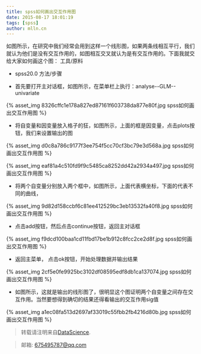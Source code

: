 ```yaml
---
title: spss如何画出交互作用图
date: 2015-08-17 18:01:19
tags: [spss]
author: mlln.cn
---
```

如图所示，在研究中我们经常会用到这样一个线形图，如果两条线相互平行，我们就认为他们是没有交互作用的，如图相互交叉就认为是有交互作用的。下面我就交给大家如何画这个图：
工具/原料


- spss20.0
方法/步骤


- 首先要打开主对话框，如图所示，在菜单栏上执行：analyse--GLM--univariate

{% asset_img 8326cffc1e178a827ed87161f603738da877e80f.jpg spss如何画出交互作用图 %}

- 将自变量和因变量放入格子的狂，如图所示，上面的框是因变量，点击plots按钮，我们来设置输出的图

{% asset_img d0c8a786c9177f3ee754f5cc70cf3bc79e3d568a.jpg spss如何画出交互作用图 %}

{% asset_img eaf81a4c510fd9f9c5485ca8252dd42a2934a497.jpg spss如何画出交互作用图 %}

- 将两个自变量分别放入两个框中，如图所示，上面代表横坐标，下面的代表不同的曲线，

{% asset_img 9d82d158ccbf6c81ee412529bc3eb13532fa40f8.jpg spss如何画出交互作用图 %}

- 点击add按钮，然后点击continue按钮，返回主对话框

{% asset_img f9dcd100baa1cd11fbd17be1b912c8fcc2ce2d8f.jpg spss如何画出交互作用图 %}

- 返回主菜单， 点击ok按钮，开始处理数据并输出结果

{% asset_img 2cf5e0fe9925bc3102df08595edf8db1ca137074.jpg spss如何画出交互作用图 %}

- 如图所示，这就是输出的线形图了，很明显这个图证明两个自变量之间存在交互作用。当然要想得到确切的结果还得看输出的交互作用sig值

{% asset_img a1ec08fa513d2697af33019c55fbb2fb4216d80b.jpg spss如何画出交互作用图 %}

> 转载请注明来自[DataScience](http://mlln.cn).

> 邮箱: 675495787@qq.com 
